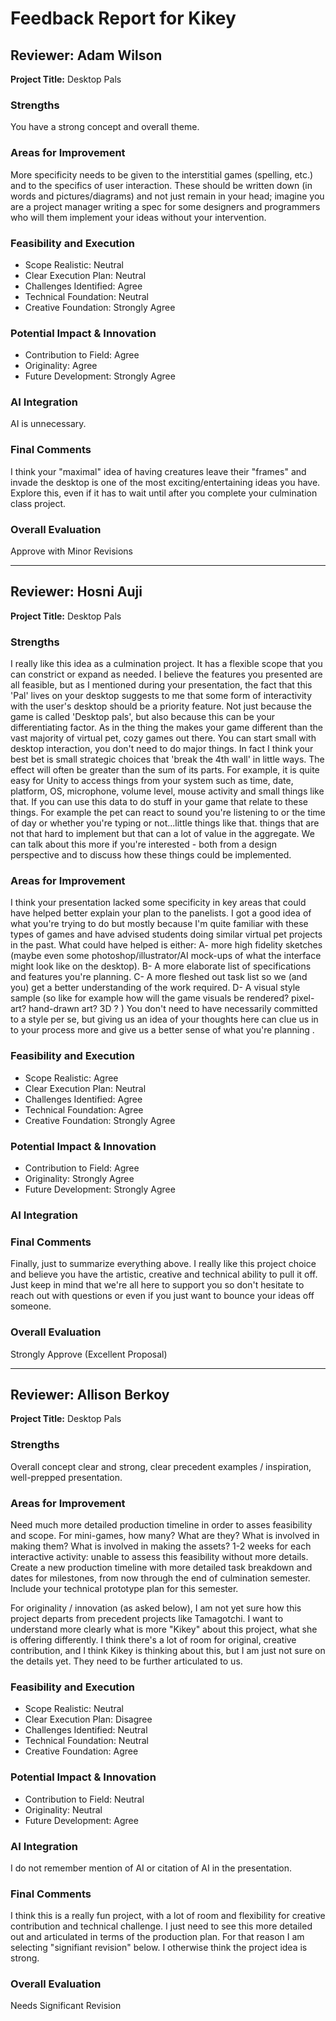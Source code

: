 # Feedback Report for Kikey

## Reviewer: Adam Wilson
**Project Title:** Desktop Pals

### Strengths
You have a strong concept and overall theme.

### Areas for Improvement
More specificity needs to be given to the interstitial games (spelling, etc.) and to the specifics of user interaction.  These should be written down (in words and pictures/diagrams) and not just remain in your head; imagine you are a project manager writing a spec for some designers and programmers who will them implement your ideas without your intervention.

### Feasibility and Execution
- Scope Realistic: Neutral
- Clear Execution Plan: Neutral
- Challenges Identified: Agree
- Technical Foundation: Neutral
- Creative Foundation: Strongly Agree

### Potential Impact & Innovation
- Contribution to Field: Agree
- Originality: Agree
- Future Development: Strongly Agree

### AI Integration
AI is unnecessary.

### Final Comments
I think your "maximal" idea of having creatures leave their "frames" and invade the desktop is one of the most exciting/entertaining ideas you have. Explore this, even if it has to wait until after you complete your culmination class project.

### Overall Evaluation
Approve with Minor Revisions


---

## Reviewer: Hosni Auji
**Project Title:** Desktop Pals

### Strengths
I really like this idea as a culmination project. It has a flexible scope that you can constrict or expand as needed. I believe the features you presented are all feasible, but as I mentioned during your presentation, the fact that this 'Pal' lives on your desktop suggests to me that some form of interactivity with the user's desktop should be a priority feature. Not just because the game is called 'Desktop pals', but also because this can be your differentiating factor. As in the thing the makes your game different than the vast majority of virtual pet, cozy games out there. You can start small with desktop interaction, you don't need to do major things. In fact I think your best bet is small strategic choices that 'break the 4th wall' in little ways. The effect will often be greater than the sum of its parts. For example, it is quite easy for Unity to access things from your system such as time, date, platform, OS, microphone, volume level, mouse activity and small things like that. If you can use this data to do stuff in your game that relate to these things. For example the pet can react to sound you're listening to or the time of day or whether you're typing or not...little things like that. things that are not that hard to implement but that can a lot of value in the aggregate. 
We can talk about this more if you're interested - both from a design perspective and to discuss how these things could be implemented. 

### Areas for Improvement
I think your presentation lacked some specificity in key areas that could have helped better explain your plan to the panelists. I got a good idea of what you're trying to do but mostly because I'm quite familiar with these types of games and have advised students doing similar virtual pet projects in the past. What could have helped is either:
A- more high fidelity sketches (maybe even some photoshop/illustrator/AI mock-ups of what the interface might look like on the desktop). 
B- A more elaborate list of specifications and features you're planning.
C- A more fleshed out task list so we (and you) get a better understanding of the work required. 
D- A visual style sample (so like for example how will the game visuals be rendered?  pixel-art? hand-drawn art? 3D ? ) You don't need to have necessarily committed to a style per se, but giving us an idea of your thoughts here can clue us in to your process more and give us a better sense of what you're planning .

### Feasibility and Execution
- Scope Realistic: Agree
- Clear Execution Plan: Neutral
- Challenges Identified: Agree
- Technical Foundation: Agree
- Creative Foundation: Strongly Agree

### Potential Impact & Innovation
- Contribution to Field: Agree
- Originality: Strongly Agree
- Future Development: Strongly Agree

### AI Integration
 

### Final Comments
Finally, just to summarize everything above. I really like this project choice and believe you have the artistic, creative and technical ability to pull it off. Just keep in mind that we're all here to support you so don't hesitate to reach out with questions or even if you just want to bounce your ideas off someone.

### Overall Evaluation
Strongly Approve (Excellent Proposal)


---

## Reviewer: Allison Berkoy
**Project Title:** Desktop Pals

### Strengths
Overall concept clear and strong, clear precedent examples / inspiration, well-prepped presentation.

### Areas for Improvement
Need much more detailed production timeline in order to asses feasibility and scope. For mini-games, how many? What are they? What is involved in making them? What is involved in making the assets? 1-2 weeks for each interactive activity: unable to assess this feasibility without more details. Create a new production timeline with more detailed task breakdown and dates for milestones, from now through the end of culmination semester. Include your technical prototype plan for this semester.

For originality / innovation (as asked below), I am not yet sure how this project departs from precedent projects like Tamagotchi. I want to understand more clearly what is more "Kikey" about this project, what she is offering differently. I think there's a lot of room for original, creative contribution, and I think Kikey is thinking about this, but I am just not sure on the details yet. They need to be further articulated to us.

### Feasibility and Execution
- Scope Realistic: Neutral
- Clear Execution Plan: Disagree
- Challenges Identified: Neutral
- Technical Foundation: Neutral
- Creative Foundation: Agree

### Potential Impact & Innovation
- Contribution to Field: Neutral
- Originality: Neutral
- Future Development: Agree

### AI Integration
I do not remember mention of AI or citation of AI in the presentation.

### Final Comments
I think this is a really fun project, with a lot of room and flexibility for creative contribution and technical challenge. I just need to see this more detailed out and articulated in terms of the production plan. For that reason I am selecting "signifiant revision" below. I otherwise think the project idea is strong. 

### Overall Evaluation
Needs Significant Revision

